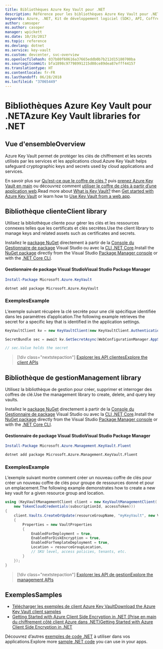 ```yaml
---
title: Bibliothèques Azure Key Vault pour .NET
description: Référence pour les bibliothèques Azure Key Vault pour .NET
keywords: Azure, .NET, Kit de développement logiciel (SDK), API, Coffre de clés
author: camsoper
ms.author: casoper
manager: wpickett
ms.date: 10/19/2017
ms.topic: reference
ms.devlang: dotnet
ms.service: key-vault
ms.custom: devcenter, svc-overview
ms.openlocfilehash: 037b80f60616a37665eddb0b7b212d15180700ba
ms.sourcegitcommit: bfa1898c97798991215d08ce89dea87efff44157
ms.translationtype: HT
ms.contentlocale: fr-FR
ms.lasthandoff: 06/28/2018
ms.locfileid: "37065449"
---
```

# <a name="azure-key-vault-libraries-for-net"></a><span data-ttu-id="faa6c-104">Bibliothèques Azure Key Vault pour .NET</span><span class="sxs-lookup"><span data-stu-id="faa6c-104">Azure Key Vault libraries for .NET</span></span>

## <a name="overview"></a><span data-ttu-id="faa6c-105">Vue d'ensemble</span><span class="sxs-lookup"><span data-stu-id="faa6c-105">Overview</span></span>

<span data-ttu-id="faa6c-106">Azure Key Vault permet de protéger les clés de chiffrement et les secrets utilisés par les services et les applications cloud.</span><span class="sxs-lookup"><span data-stu-id="faa6c-106">Azure Key Vault helps safeguard cryptographic keys and secrets used by cloud applications and services.</span></span>

<span data-ttu-id="faa6c-107">En savoir plus sur [Qu’est-ce que le coffre de clés ?](/azure/key-vault/key-vault-whatis) puis [prenez Azure Key Vault en main](/azure/key-vault/key-vault-get-started) ou découvrez comment [utiliser le coffre de clés à partir d’une application web](/azure/key-vault/key-vault-use-from-web-application).</span><span class="sxs-lookup"><span data-stu-id="faa6c-107">Read more about [What is Key Vault?](/azure/key-vault/key-vault-whatis) then [Get started with Azure Key Vault](/azure/key-vault/key-vault-get-started) or learn how to [Use Key Vault from a web app](/azure/key-vault/key-vault-use-from-web-application).</span></span>

## <a name="client-library"></a><span data-ttu-id="faa6c-108">Bibliothèque cliente</span><span class="sxs-lookup"><span data-stu-id="faa6c-108">Client library</span></span>

<span data-ttu-id="faa6c-109">Utilisez la bibliothèque cliente pour gérer les clés et les ressources connexes telles que les certificats et clés secrètes.</span><span class="sxs-lookup"><span data-stu-id="faa6c-109">Use the client library to manage keys and related assets such as certificates and secrets.</span></span>

<span data-ttu-id="faa6c-110">Installez le [package NuGet](https://www.nuget.org/packages/Microsoft.Azure.KeyVault) directement à partir de la [Console du Gestionnaire de package][PackageManager] Visual Studio ou avec la [CLI .NET Core][DotNetCLI].</span><span class="sxs-lookup"><span data-stu-id="faa6c-110">Install the [NuGet package](https://www.nuget.org/packages/Microsoft.Azure.KeyVault) directly from the Visual Studio [Package Manager console][PackageManager] or with the [.NET Core CLI][DotNetCLI].</span></span>

#### <a name="visual-studio-package-manager"></a><span data-ttu-id="faa6c-111">Gestionnaire de package Visual Studio</span><span class="sxs-lookup"><span data-stu-id="faa6c-111">Visual Studio Package Manager</span></span>

```powershell
Install-Package Microsoft.Azure.KeyVault
```

```bash
dotnet add package Microsoft.Azure.KeyVault
```

### <a name="example"></a><span data-ttu-id="faa6c-112">Exemples</span><span class="sxs-lookup"><span data-stu-id="faa6c-112">Example</span></span>

<span data-ttu-id="faa6c-113">L’exemple suivant récupère la clé secrète pour une clé spécifique identifiée dans les paramètres d’application.</span><span class="sxs-lookup"><span data-stu-id="faa6c-113">The following example retrieves the secret for a specific key that is identified in the application settings.</span></span>

```csharp
KeyVaultClient kv = new KeyVaultClient(new KeyVaultClient.AuthenticationCallback(securityToken));

SecretBundle sec = await kv.GetSecretAsync(WebConfigurationManager.AppSettings["SecretUri"]);

// sec.Value holds the secret
```

> [!div class="nextstepaction"]
> [<span data-ttu-id="faa6c-114">Explorer les API clientes</span><span class="sxs-lookup"><span data-stu-id="faa6c-114">Explore the client APIs</span></span>](/dotnet/api/overview/azure/keyvault/client)

## <a name="management-library"></a><span data-ttu-id="faa6c-115">Bibliothèque de gestion</span><span class="sxs-lookup"><span data-stu-id="faa6c-115">Management library</span></span>

<span data-ttu-id="faa6c-116">Utilisez la bibliothèque de gestion pour créer, supprimer et interroger des coffres de clé.</span><span class="sxs-lookup"><span data-stu-id="faa6c-116">Use the management library to create, delete, and query key vaults.</span></span>

<span data-ttu-id="faa6c-117">Installez le [package NuGet](https://www.nuget.org/packages/Microsoft.Azure.Management.KeyVault.Fluent) directement à partir de la [Console du Gestionnaire de package][PackageManager] Visual Studio ou avec la [CLI .NET Core][DotNetCLI].</span><span class="sxs-lookup"><span data-stu-id="faa6c-117">Install the [NuGet package](https://www.nuget.org/packages/Microsoft.Azure.Management.KeyVault.Fluent) directly from the Visual Studio [Package Manager console][PackageManager] or with the [.NET Core CLI][DotNetCLI].</span></span>

#### <a name="visual-studio-package-manager"></a><span data-ttu-id="faa6c-118">Gestionnaire de package Visual Studio</span><span class="sxs-lookup"><span data-stu-id="faa6c-118">Visual Studio Package Manager</span></span>

```powershell
Install-Package Microsoft.Azure.Management.KeyVault.Fluent
```

```bash
dotnet add package Microsoft.Azure.Management.KeyVault.Fluent
```

### <a name="example"></a><span data-ttu-id="faa6c-119">Exemples</span><span class="sxs-lookup"><span data-stu-id="faa6c-119">Example</span></span>

<span data-ttu-id="faa6c-120">L’exemple suivant montre comment créer un nouveau coffre de clés pour créer un nouveau coffre de clés pour groupe de ressources donné et pour un emplacement.</span><span class="sxs-lookup"><span data-stu-id="faa6c-120">The following example demonstrates how to create a new key vault for a given resource group and location.</span></span>

```csharp
using (KeyVaultManagementClient client = new KeyVaultManagementClient(
    new TokenCloudCredentials(subscriptionId, accessToken)))
{
    client.Vaults.CreateOrUpdate(resourceGroupName, "myKeyVault", new VaultCreateOrUpdateParameters
    {
        Properties = new VaultProperties
        {
            EnabledForDeployment = true,
            EnabledForDiskEncryption = true,
            EnabledForTemplateDeployment = true,
            Location = resourceGroupLocation,
            // SKU level, access policies, tenants, etc.
        }
    });
}
```

> [!div class="nextstepaction"]
> [<span data-ttu-id="faa6c-121">Explorer les API de gestion</span><span class="sxs-lookup"><span data-stu-id="faa6c-121">Explore the management APIs</span></span>](/dotnet/api/overview/azure/keyvault/management)

## <a name="samples"></a><span data-ttu-id="faa6c-122">Exemples</span><span class="sxs-lookup"><span data-stu-id="faa6c-122">Samples</span></span>

* [<span data-ttu-id="faa6c-123">Télécharger les exemples de client Azure Key Vault</span><span class="sxs-lookup"><span data-stu-id="faa6c-123">Download the Azure Key Vault client samples</span></span>](https://www.microsoft.com/download/details.aspx?id=45343)
* [<span data-ttu-id="faa6c-124">Getting Started with Azure Client Side Encryption in .NET (Prise en main du chiffrement côté client Azure dans .NET)</span><span class="sxs-lookup"><span data-stu-id="faa6c-124">Getting Started with Azure Client Side Encryption in .NET</span></span>](https://azure.microsoft.com/resources/samples/storage-dotnet-client-side-encryption/)


<span data-ttu-id="faa6c-125">Découvrez d’autres [exemples de code .NET](https://azure.microsoft.com/resources/samples/?platform=dotnet) à utiliser dans vos applications.</span><span class="sxs-lookup"><span data-stu-id="faa6c-125">Explore more [sample .NET code](https://azure.microsoft.com/resources/samples/?platform=dotnet) you can use in your apps.</span></span>

[PackageManager]: https://docs.microsoft.com/nuget/tools/package-manager-console
[DotNetCLI]: https://docs.microsoft.com/dotnet/core/tools/dotnet-add-package
